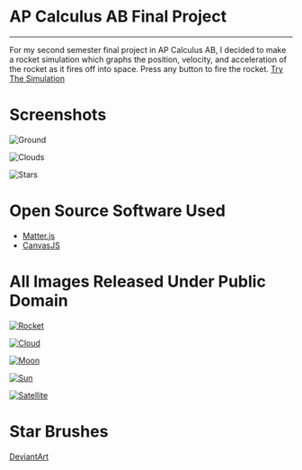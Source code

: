 # AP Calculus AB Final Project
---
For my second semester final project in AP Calculus AB, I decided to make a rocket simulation which graphs the position, velocity, and acceleration of the rocket as it fires off into space. Press any button to fire the rocket. [Try The Simulation](http://akshaykalose.github.io/APCalculusABFinal)

Screenshots
==
![Ground](./screenshots/1.png)

![Clouds](./screenshots/2.png)

![Stars](./screenshots/3.png)

Open Source Software Used
==
- [Matter.js](http://brm.io/matter-js/)
- [CanvasJS](http://canvasjs.com/)

All Images Released Under Public Domain
==
[![Rocket](./src_images/rocket-146104_1280.png)](http://pixabay.com/en/rocket-missile-lift-off-start-fire-146104/)

[![Cloud](./src_images/cloud-303181_1280.png)](http://pixabay.com/en/cloud-weather-meteorology-climate-303181/)

[![Moon](./src_images/full-moon-308007_1280.png)](http://pixabay.com/en/full-moon-moon-lunar-globe-planet-308007/)

[![Sun](./src_images/sun-32198_1280.png)](http://pixabay.com/en/sun-sunglasses-smiling-yellow-rays-32198/)

[![Satellite](./src_images/satellite-98427_1280.png)](http://pixabay.com/en/satellite-internet-wireless-98427/)

Star Brushes
==
[DeviantArt](http://demosthenesvoice.deviantart.com/art/Star-Brushes-97311837)